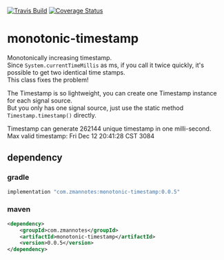 [![Travis Build](https://api.travis-ci.org/zman2013/monotonic-timestamp.svg?branch=master)](https://api.travis-ci.org/zman2013/monotonic-timestamp.svg?branch=master)
[![Coverage Status](https://coveralls.io/repos/github/zman2013/monotonic-timestamp/badge.svg?branch=master)](https://coveralls.io/github/zman2013/monotonic-timestamp?branch=master)

# monotonic-timestamp
Monotonically increasing timestamp.  
Since `System.currentTimeMillis` as ms, if you call it twice quickly, it's possible to get two identical time stamps.  
This class fixes the problem!  
  
The Timestamp is so lightweight, you can create one Timestamp instance for each signal source.  
But you only has one signal source, just use the static method `Timestamp.timestamp()` directly.  
  
Timestamp can generate 262144 unique timestamp in one milli-second.  
Max valid timestamp:  Fri Dec 12 20:41:28 CST 3084  

## dependency
### gradle
```groovy
implementation "com.zmannotes:monotonic-timestamp:0.0.5"
```
### maven
```xml
<dependency>
    <groupId>com.zmannotes</groupId>
    <artifactId>monotonic-timestamp</artifactId>
    <version>0.0.5</version>
</dependency>
```
